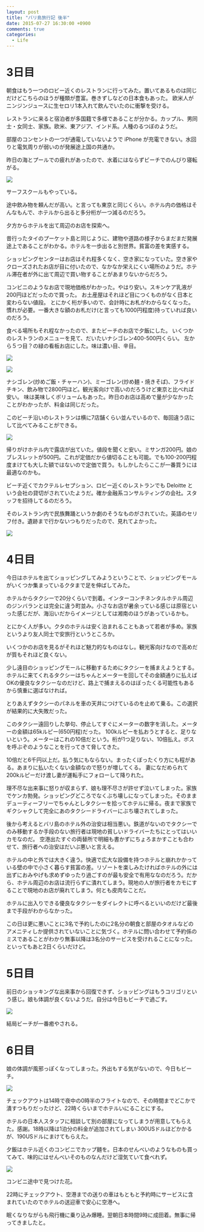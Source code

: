 ```yaml
---
layout: post
title: "バリ島旅行記 後半"
date: 2015-07-27 16:30:00 +0900
comments: true
categories:
  - Life
---
```

# 3日目

朝食はもう一つのロビー近くのレストランに行ってみた。置いてあるものは同じだけどこちらのほうが種類が豊富。巻きずしなどの日本食もあった。
欧米人がニンジンジュースに生セロリ1本入れて飲んでいたのに衝撃を受ける。

レストランに来ると宿泊者が多国籍で多様であることが分かる。カップル、男同士・女同士、家族。欧米、東アジア、インド系。人種のるつぼのようだ。

部屋のコンセントの一つが通電していないようで iPhone が充電できない。水回りと電気周りが弱いのが発展途上国の共通か。

昨日の海とプールでの疲れがあったので、水着にはならずビーチでのんびり寝転がる。

![](/images/2015/07/20150722-beach.jpg)

サーフスクールもやっている。

<!-- more -->

途中飲み物を頼んだが高い。と言っても東京と同じくらい。ホテル内の価格はそんなもんで、ホテルから出ると多分桁が一つ減るのだろう。

夕方からホテルを出て周辺のお店を探索へ。

昔行ったタイのプーケット島と同じように、建物や道路の様子からまだまだ発展途上であることがわかる。ホテルを一歩出ると別世界。貧富の差を実感する。

ショッピングセンターはお店はそれ程多くなく、空き家になっていた。空き家やクローズされたお店が目に付いたので、なかなか栄えにくい場所のようだ。ホテル滞在者が外に出て周辺で買い物することがあまりないからだろう。

コンビニのようなお店で現地価格がわかった。やはり安い。スキンケア乳液が200円ほどだったので買った。
お土産屋はそれほど目につくものがなく日本と変わらない値段。
とにかく桁が多いので、会計時にお札がわからなくなった。慣れが必要。一番大きな額のお札だけ(と言っても1000円程度)持っていれば良いのだろう。

食べる場所もそれ程なかったので、またビーチのお店で夕飯にした。
いくつかのレストランのメニューを見て、だいたいナシゴレン400-500円くらい。
左から５つ目？の緑の看板お店にした。味は濃い目、辛目。

![](/images/2015/07/20150722-dinner01.jpg)

![](/images/2015/07/20150722-dinner02.jpg)

ナシゴレン(炒めご飯・チャーハン)、ミーゴレン(炒め麺・焼きそば)、フライドチキン、飲み物で2800円ほど。観光客向けで高いのだろうけど東京と比べれば安い。
味は美味しくボリュームもあった。昨日のお店は高めで量が少なかったことがわかったが、料金は同じだった。

このビーチ沿いのレストランは横に7店舗くらい並んでいるので、毎回違う店にして比べてみることができる。

![](/images/2015/07/20150722-evening.jpg)

帰りがけホテル内で露店が出ていた。値段を聞くと安い。ミサンガ200円。娘のブレスレットが500円。これが定価だから値切ることも可能。でも100-200円程度まけても大した額ではないので定価で買う。もしかしたらここが一番買うには最適なのかも。

ビーチ近くでカクテルレセプション、ロビー近くのレストランでも Deloitte という会社の貸切がされていたようだ。確か金融系コンサルティングの会社。スタッフを招待してるのだろう。

そのレストラン内で民族舞踊というか劇のそうなものがされていた。英語のセリフ付き。遺跡まで行かないつもりだったので、見れてよかった。

![](/images/2015/07/20150722-dance.jpg)

# 4日目

今日はホテルを出てショッピングしてみようということで、ショッピングモールがいくつか集まっているクタまで足を伸ばしてみた。

ホテルからタクシーで20分くらいで到着。インターコンチネンタルホテル周辺のジンバランとは完全に違う町並み。小さなお店が暑余っている感じは原宿といった感じだが、海沿いだからイメージとしては湘南のほうがあっているかも。

とにかく人が多い。クタのホテルは安く泊まれることもあって若者が多め。家族というより友人同士で安旅行というところか。

いくつかのお店を見るがそれほど魅力的なものはなし。観光客向けなので高めだが質もそれほど良くない。

少し遠目のショッピングモールに移動するためにタクシーを捕まえようとする。ホテルに来てくれるタクシーはちゃんとメーターを回してその金額通りに払えばOKの優良なタクシーなのだけど、路上で捕まえるのはぼったくる可能性もあるから慎重に選ばなければ。

とりあえずタクシーのパネルを車の天井につけているのを止めて乗る。この選択が結果的に大失敗だった。

このタクシー遠回りした挙句、停止してすぐにメーターの数字を消した。メーターの金額は65kルピー(650円程)だった。
100kルピーを払おうとすると、足りないという。メーターはこれの10倍だという。桁が1つ足りない、10倍払え。ボスを呼ぶぞのようなことを行ってきて脅してきた。

10倍だと6千円以上だ。払う気にもならない。まったくぼったくり方にも程がある。あまりに払いたくない金額なので怒りが増してくる。
妻になだめられて200kルピーだけ渡し妻が運転手にフォローして降りれた。

理不尽な出来事に怒りが収まらず、娘も理不尽さが許せず泣いてしまった。家族でケンカ勃発。ショッピングどころでなくぶち壊しになってしまった。そのままデューティーフリーでちゃんとしタクシーを拾ってホテルに帰る。夜まで家族でギクシャクして完全にあのタクシードライバーにぶち壊されてしまった。

後から考えるとバリ島のホテル外の治安は相当悪い。鉄道がないのでタクシーでのみ移動するか手段のない旅行者は現地の貧しいドライバーたちにとってはいいカモなのだ。
空港出たすぐの両替所で明細も書かずにちょろまかすことも合わせて、旅行者への治安はだいぶ悪いと言える。

ホテルの中と外では大きく違う。快適で広大な設備を持つホテルと崩れかかっている壁の中で小さく暮らす貧富の差。リゾートを楽しみたければホテルの外には出ずにおみやげも求めずゆったり過ごすのが最も安全で有用ななのだろう。だから、ホテル周辺のお店は流行らずに潰れてしまう。現地の人が旅行者をカモにすることで現地のお店が廃れてしまう。何とも皮肉なことだ。

ホテルに出入りできる優良なタクシーをダイレクトに呼べるといいのだけど最後まで手段がわからなかった。

この日は更に悪いことに3名で予約したのに2名分の朝食と部屋のタオルなどのアメニティしか提供されていないことに気づく。ホテルに問い合わせて予約係のミスであることがわかり無事以降は3名分のサービスを受けれることになった。といってもあと2日くらいだけど。

# 5日目

前日のショッキングな出来事から回復できず、ショッピングはもうコリゴリという感じ。娘も体調が良くないようだ。自分は今日もビーチで過ごす。

![](/images/2015/07/20150723-beach.jpg)

結局ビーチが一番癒やされる。

# 6日目

娘の体調が風邪っぽくなってしまった。外出もする気がないので、今日もビーチ。

![](/images/2015/07/20150724-beach.jpg)

チェックアウトは14時で夜中の0時半のフライトなので、その時間までどこかで潰すつもりだったけど、22時くらいまでホテルいにることにする。

ホテルの日本人スタッフに相談して別の部屋になってしまうが用意してもらえた。感謝。18時以降は1泊分の料金が追加されてしまい 300USドルほどかかるが、190USドルにまけてもらえた。

夕飯はホテル近くのコンビニでカップ麺を。日本のせんべいのようなものも買ってみて、味的にはせんべいそのものなんだけど湿気ていて食べれず。

![](/images/2015/07/20150724-flowers.jpg)

コンビニ途中で見つけた花。

22時にチェックアウト、空港までの送りの車はもともと予約時にサービスに含まれていたのでホテルの送迎車で安心に空港へ。

眠くなりながらも飛行機に乗り込み爆睡。翌朝日本時間9時に成田着。無事に帰ってきましたと。